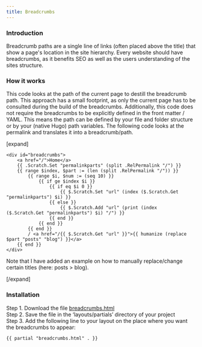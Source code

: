 ```yaml
---
title: Breadcrumbs
---
```


### Introduction

Breadcrumb paths are a single line of links (often placed above the title) that show a page's location in the site hierarchy. Every website should have breadcrumbs, as it benefits SEO as well as the users understanding of the sites structure.

### How it works

This code looks at the path of the current page to destill the breadcrumb path. This approach has a small footprint, as only the current page has to be consulted during the build of the breadcrumbs. Additionally, this code does not require the breadcrumbs to be explicitly defined in the front matter / YAML. This means the path can be defined by your file and folder structure or by your (native Hugo) path variables. The following code looks at the permalink and translates it into a breadcrumb/path.

[expand]

```
<div id="breadcrumbs">
    <a href="/">Home</a>
    {{ .Scratch.Set "permalinkparts" (split .RelPermalink "/") }}
    {{ range $index, $part := (len (split .RelPermalink "/")) }}
        {{ range $i, $num := (seq 10) }}
            {{ if ge $index $i }}
                {{ if eq $i 0 }}
                    {{ $.Scratch.Set "url" (index ($.Scratch.Get "permalinkparts") $i) }}
                {{ else }}
                    {{ $.Scratch.Add "url" (print (index ($.Scratch.Get "permalinkparts") $i) "/") }}
                {{ end }}
            {{ end }}
        {{ end }}
        / <a href="/{{ $.Scratch.Get "url" }}">{{ humanize (replace $part "posts" "blog") }}</a>
    {{ end }}
</div>
```

Note that I have added an example on how to manually replace/change certain titles (here: posts > blog).

[/expand]

### Installation

Step 1. Download the file [breadcrumbs.html](https://raw.githubusercontent.com/jhvanderschee/hugocodex/master/layouts/partials/breadcrumbs.html)
<br />Step 2. Save the file in the ‘layouts/partials’ directory of your project
<br />Step 3. Add the following line to your layout on the place where you want the breadcrumbs to appear:

```
{{ partial "breadcrumbs.html" . }}
```